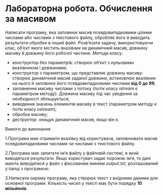 # Лабораторна робота. Обчислення за масивом

Написати програму, яка заповнює масив псевдовипадковими цілими числами або числами з текстового файлу, обробляє його й виводить результати обробки в інший файл. 
Розв’язати задачу, використовуючи клас, об’єкт якого містить вказівник на динамічний масив, довжину масиву й довжину його робочої частини. Методи класу: 
- конструктор без параметрів: створює об’єкт з нульовими вказівником і довжинами;
- конструктор з параметром, що представляє довжину масиву: створює динамічний масив заданої довжини, встановлює вказівник на нього й заповнює його псевдовипадковими числами **від 0 до 99**; 
- заповнення масиву числами з потоку (потік класу *istream* є параметром методу). Довжина масиву під час уведення за необхідності збільшується; 
- виведення значень елементів масиву в текст (параметром методу є потік класу *ostream*); 
- обробка масиву;
- деструктор: знищує динамічний масив, якщо він є. 

Вимоги до виконання 

1.Програма має отримати вказівку від користувача, заповнювати масив псевдовипадковими числами чи числами з текстового файлу. 

2.Програма має запитати ім’я файлу у файловій системі, в який виводяться результати. Якщо користувач задає порожнє ім’я, то дані мають виводитися у файл з фіксованим іменем *output.txt*, розташований у папці з програмою. 

3.Написати окрему програму, яка створює текст з вхідними даними для основної програми. Кількість чисел у тексті має бути порядку **10 мільйонів**. 
